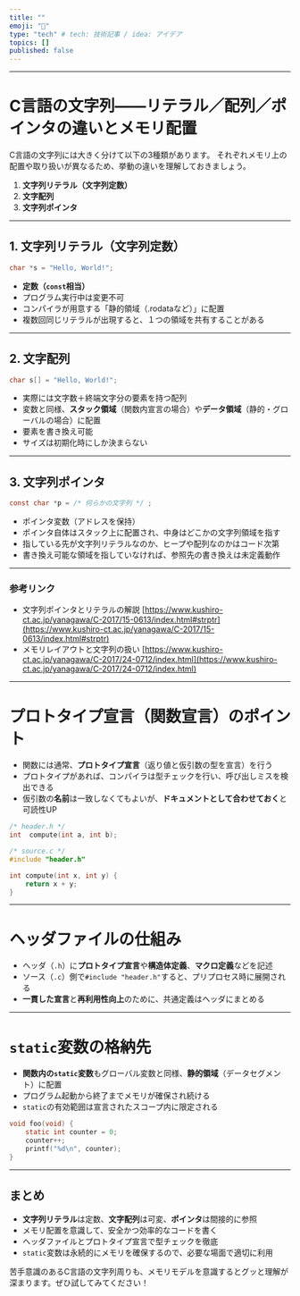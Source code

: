 ```yaml
---
title: ""
emoji: "💬"
type: "tech" # tech: 技術記事 / idea: アイデア
topics: []
published: false
---
```


---
# C言語の文字列――リテラル／配列／ポインタの違いとメモリ配置

C言語の文字列には大きく分けて以下の3種類があります。
それぞれメモリ上の配置や取り扱いが異なるため、挙動の違いを理解しておきましょう。

1. **文字列リテラル（文字列定数）**
2. **文字配列**
3. **文字列ポインタ**

---

## 1. 文字列リテラル（文字列定数）

```c
char *s = "Hello, World!";
```

* **定数（`const`相当）**
* プログラム実行中は変更不可
* コンパイラが用意する「静的領域（.rodataなど）」に配置
* 複数回同じリテラルが出現すると、１つの領域を共有することがある

---

## 2. 文字配列

```c
char s[] = "Hello, World!";
```

* 実際には文字数＋終端文字分の要素を持つ配列
* 変数と同様、**スタック領域**（関数内宣言の場合）や**データ領域**（静的・グローバルの場合）に配置
* 要素を書き換え可能
* サイズは初期化時にしか決まらない

---

## 3. 文字列ポインタ

```c
const char *p = /* 何らかの文字列 */ ;
```

* ポインタ変数（アドレスを保持）
* ポインタ自体はスタック上に配置され、中身はどこかの文字列領域を指す
* 指している先が文字列リテラルなのか、ヒープや配列なのかはコード次第
* 書き換え可能な領域を指していなければ、参照先の書き換えは未定義動作

---

### 参考リンク

* 文字列ポインタとリテラルの解説
  [https://www.kushiro-ct.ac.jp/yanagawa/C-2017/15-0613/index.html#strptr](https://www.kushiro-ct.ac.jp/yanagawa/C-2017/15-0613/index.html#strptr)
* メモリレイアウトと文字列の扱い
  [https://www.kushiro-ct.ac.jp/yanagawa/C-2017/24-0712/index.html](https://www.kushiro-ct.ac.jp/yanagawa/C-2017/24-0712/index.html)

---

# プロトタイプ宣言（関数宣言）のポイント

* 関数には通常、**プロトタイプ宣言**（返り値と仮引数の型を宣言）を行う
* プロトタイプがあれば、コンパイラは型チェックを行い、呼び出しミスを検出できる
* 仮引数の**名前**は一致しなくてもよいが、**ドキュメントとして合わせておく**と可読性UP

```c
/* header.h */
int  compute(int a, int b);

/* source.c */
#include "header.h"

int compute(int x, int y) {
    return x + y;
}
```

---

# ヘッダファイルの仕組み

* ヘッダ（`.h`）に**プロトタイプ宣言**や**構造体定義**、**マクロ定義**などを記述
* ソース（`.c`）側で`#include "header.h"`すると、プリプロセス時に展開される
* **一貫した宣言**と**再利用性向上**のために、共通定義はヘッダにまとめる

---

# `static`変数の格納先

* **関数内の`static`変数**もグローバル変数と同様、**静的領域**（データセグメント）に配置
* プログラム起動から終了までメモリが確保され続ける
* `static`の有効範囲は宣言されたスコープ内に限定される

```c
void foo(void) {
    static int counter = 0;
    counter++;
    printf("%d\n", counter);
}
```

---

## まとめ

* **文字列リテラル**は定数、**文字配列**は可変、**ポインタ**は間接的に参照
* メモリ配置を意識して、安全かつ効率的なコードを書く
* ヘッダファイルとプロトタイプ宣言で型チェックを徹底
* `static`変数は永続的にメモリを確保するので、必要な場面で適切に利用

苦手意識のあるC言語の文字列周りも、メモリモデルを意識するとグッと理解が深まります。ぜひ試してみてください！
